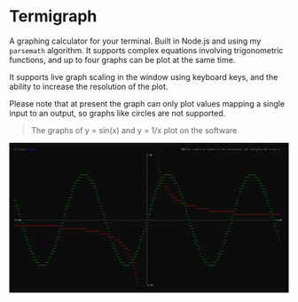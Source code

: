# Termigraph

A graphing calculator for your terminal. Built in Node.js and using my `parsemath` algorithm. It supports complex equations involving trigonometric functions, and up to four graphs can be plot at the same time.

It supports live graph scaling in the window using keyboard keys, and the ability to increase the resolution of the plot.

Please note that at present the graph can only plot values mapping a single input to an output, so graphs like circles are not supported.

> The graphs of y = sin(x) and y = 1/x plot on the software

![The graphs of y = sin(x) and y = 1/x plot on the software](example-1.png)
